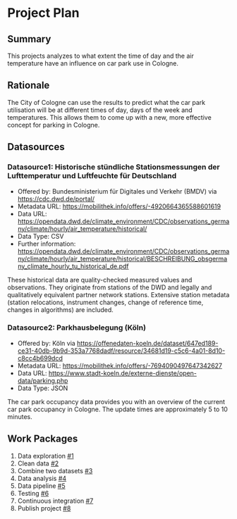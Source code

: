 # Project Plan

## Summary

This projects analyzes to what extent the time of day and the air temperature have an influence on car park use in Cologne.

## Rationale

The City of Cologne can use the results to predict what the car park utilisation will be at different times of day, days of the week and temperatures. This allows them to come up with a new, more effective concept for parking in Cologne.

## Datasources

### Datasource1: Historische stündliche Stationsmessungen der Lufttemperatur und Luftfeuchte für Deutschland
* Offered by: Bundesministerium für Digitales und Verkehr (BMDV) via https://cdc.dwd.de/portal/
* Metadata URL: https://mobilithek.info/offers/-4920664365588601619
* Data URL: https://opendata.dwd.de/climate_environment/CDC/observations_germany/climate/hourly/air_temperature/historical/
* Data Type: CSV
* Further information: https://opendata.dwd.de/climate_environment/CDC/observations_germany/climate/hourly/air_temperature/historical/BESCHREIBUNG_obsgermany_climate_hourly_tu_historical_de.pdf

These historical data are quality-checked measured values and observations. They originate from stations of the DWD and legally and qualitatively equivalent partner network stations. Extensive station metadata (station relocations, instrument changes, change of reference time, changes in algorithms) are included.


### Datasource2: Parkhausbelegung (Köln)
* Offered by: Köln via https://offenedaten-koeln.de/dataset/647ed189-ce31-40db-9b9d-353a7768dadf/resource/34681d19-c5c6-4a01-8d10-c8cc4b699dcd
* Metadata URL: https://mobilithek.info/offers/-7694090497647342627
* Data URL: https://www.stadt-koeln.de/externe-dienste/open-data/parking.php
* Data Type: JSON

The car park occupancy data provides you with an overview of the current car park occupancy in Cologne. The update times are approximately 5 to 10 minutes.

## Work Packages

1. Data exploration [#1][i1]
2. Clean data [#2][i2]
3. Combine two datasets [#3][i3]
4. Data analysis [#4][i4]
5. Data pipeline [#5][i5]
6. Testing [#6][i6]
7. Continuous integration [#7][i7]
8. Publish project [#8][i8]

[i1]: https://github.com/jackDS008/2023-amse-template/issues/1
[i2]: https://github.com/jackDS008/2023-amse-template/issues/2
[i3]: https://github.com/jackDS008/2023-amse-template/issues/3
[i4]: https://github.com/jackDS008/2023-amse-template/issues/4
[i5]: https://github.com/jackDS008/2023-amse-template/issues/5
[i6]: https://github.com/jackDS008/2023-amse-template/issues/6
[i7]: https://github.com/jackDS008/2023-amse-template/issues/7
[i8]: https://github.com/jackDS008/2023-amse-template/issues/8
